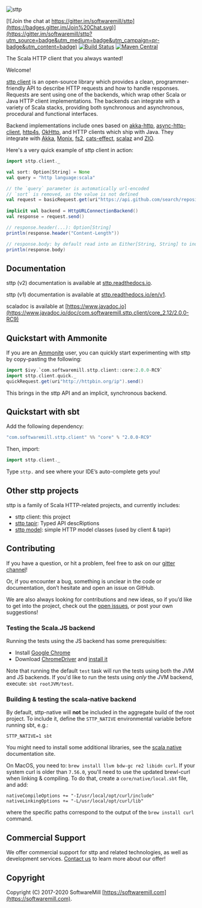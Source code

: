 ![sttp](https://github.com/softwaremill/sttp/raw/master/banner.png)

[![Join the chat at https://gitter.im/softwaremill/sttp](https://badges.gitter.im/Join%20Chat.svg)](https://gitter.im/softwaremill/sttp?utm_source=badge&utm_medium=badge&utm_campaign=pr-badge&utm_content=badge)
[![Build Status](https://travis-ci.org/softwaremill/sttp.svg?branch=master)](https://travis-ci.org/softwaremill/sttp)
[![Maven Central](https://maven-badges.herokuapp.com/maven-central/com.softwaremill.sttp.client/core_2.12/badge.svg)](https://maven-badges.herokuapp.com/maven-central/com.softwaremill.sttp.client/core_2.12)

The Scala HTTP client that you always wanted!

Welcome!

[sttp client](https://github.com/softwaremill/sttp) is an open-source library which provides a clean, programmer-friendly API to describe HTTP
requests and how to handle responses. Requests are sent using one of the backends, which wrap other Scala or Java HTTP client implementations. The backends can integrate with a variety of Scala stacks, providing both synchronous and asynchronous, procedural and functional interfaces.
 
Backend implementations include ones based on [akka-http](https://doc.akka.io/docs/akka-http/current/scala/http/), [async-http-client](https://github.com/AsyncHttpClient/async-http-client), [http4s](https://http4s.org), [OkHttp](http://square.github.io/okhttp/), and HTTP clients which ship with Java. They integrate with [Akka](https://akka.io), [Monix](https://monix.io), [fs2](https://github.com/functional-streams-for-scala/fs2), [cats-effect](https://github.com/typelevel/cats-effect), [scalaz](https://github.com/scalaz/scalaz) and [ZIO](https://github.com/zio/zio). 

Here's a very quick example of sttp client in action:
 
```scala
import sttp.client._

val sort: Option[String] = None
val query = "http language:scala"

// the `query` parameter is automatically url-encoded
// `sort` is removed, as the value is not defined
val request = basicRequest.get(uri"https://api.github.com/search/repositories?q=$query&sort=$sort")
  
implicit val backend = HttpURLConnectionBackend()
val response = request.send()

// response.header(...): Option[String]
println(response.header("Content-Length")) 

// response.body: by default read into an Either[String, String] to indicate failure or success 
println(response.body)                     
```

## Documentation

sttp (v2) documentation is available at [sttp.readthedocs.io](http://sttp.readthedocs.io).

sttp (v1) documentation is available at [sttp.readthedocs.io/en/v1](https://sttp.readthedocs.io/en/v1).

scaladoc is available at [https://www.javadoc.io](https://www.javadoc.io/doc/com.softwaremill.sttp.client/core_2.12/2.0.0-RC9)

## Quickstart with Ammonite

If you are an [Ammonite](http://ammonite.io) user, you can quickly start experimenting with sttp by copy-pasting the following:

```scala
import $ivy.`com.softwaremill.sttp.client::core:2.0.0-RC9`
import sttp.client.quick._
quickRequest.get(uri"http://httpbin.org/ip").send()
```

This brings in the sttp API and an implicit, synchronous backend.

## Quickstart with sbt

Add the following dependency:

```scala
"com.softwaremill.sttp.client" %% "core" % "2.0.0-RC9"
```

Then, import:

```scala
import sttp.client._
```

Type `sttp.` and see where your IDE’s auto-complete gets you!

## Other sttp projects

sttp is a family of Scala HTTP-related projects, and currently includes:

* sttp client: this project
* [sttp tapir](https://github.com/softwaremill/tapir): Typed API descRiptions
* [sttp model](https://github.com/softwaremill/sttp-model): simple HTTP model classes (used by client & tapir)

## Contributing

If you have a question, or hit a problem, feel free to ask on our [gitter channel](https://gitter.im/softwaremill/sttp)!

Or, if you encounter a bug, something is unclear in the code or documentation, don’t hesitate and open an issue on GitHub.

We are also always looking for contributions and new ideas, so if you’d like to get into the project, check out the [open issues](https://github.com/softwaremill/sttp/issues), or post your own suggestions!

### Testing the Scala.JS backend

Running the tests using the JS backend has some prerequisities:

* Install [Google Chrome](https://www.google.com/chrome/)
* Download [ChromeDriver](https://sites.google.com/a/chromium.org/chromedriver/downloads) and 
[install it](https://sites.google.com/a/chromium.org/chromedriver/getting-started)

Note that running the default `test` task will run the tests using both the JVM and JS backends.
If you'd like to run the tests using *only* the JVM backend, execute: `sbt rootJVM/test`.

### Building & testing the scala-native backend

By default, sttp-native will **not** be included in the aggregate build of the root project. To include it, define the `STTP_NATIVE` environmental variable before running sbt, e.g.:

```
STTP_NATIVE=1 sbt
```

You might need to install some additional libraries, see the [scala native](http://www.scala-native.org/en/latest/user/setup.html) documentation site.

On MacOS, you need to: `brew install llvm bdw-gc re2 libidn curl`. If your system curl is older than `7.56.0`, you'll need to use the updated brewl-curl when linking & compiling. To do that, create a `core/native/local.sbt` file, and add:

```
nativeCompileOptions += "-I/usr/local/opt/curl/include"
nativeLinkingOptions += "-L/usr/local/opt/curl/lib"
```

where the specific paths correspond to the output of the `brew install curl` command.

## Commercial Support

We offer commercial support for sttp and related technologies, as well as development services. [Contact us](https://softwaremill.com) to learn more about our offer!

## Copyright

Copyright (C) 2017-2020 SoftwareMill [https://softwaremill.com](https://softwaremill.com).
